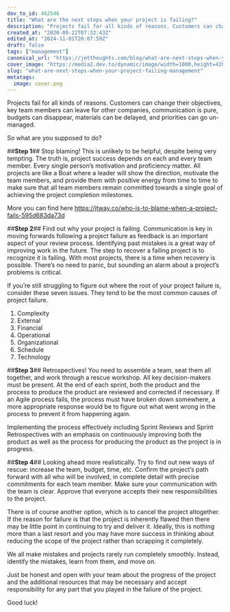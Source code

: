 ```yaml
---
dev_to_id: 462546
title: "What are the next steps when your project is failing?"
description: "Projects fail for all kinds of reasons. Customers can change their objectives, key team members can..."
created_at: "2020-09-22T07:32:43Z"
edited_at: "2024-11-01T20:07:59Z"
draft: false
tags: ["management"]
canonical_url: "https://jetthoughts.com/blog/what-are-next-steps-when-your-project-failing-management/"
cover_image: "https://media2.dev.to/dynamic/image/width=1000,height=420,fit=cover,gravity=auto,format=auto/https%3A%2F%2Fmedia.dev.to%2Fcdn-cgi%2Fimage%2Fwidth%3D1000%2Cheight%3D420%2Cfit%3Dcover%2Cgravity%3Dauto%2Cformat%3Dauto%2Fhttps%253A%252F%252Fdev-to-uploads.s3.amazonaws.com%252Fi%252Fr6dluzj7t3lrqazbm6v3.png"
slug: "what-are-next-steps-when-your-project-failing-management"
metatags:
  image: cover.png
---
```

Projects fail for all kinds of reasons. Customers can change their objectives, key team members can leave for other companies, communication is pure, budgets can disappear, materials can be delayed, and priorities can go un-managed.

So what are you supposed to do?

##**Step 1**##
Stop blaming! This is unlikely to be helpful, despite being very tempting. The truth is, project success depends on each and every team member. Every single person’s motivation and proficiency matter. All projects are like a Boat where a leader will show the direction, motivate the team members, and provide them with positive energy from time to time to make sure that all team members remain committed towards a single goal of achieving the project completion milestones.

More you can find here https://jtway.co/who-is-to-blame-when-a-project-fails-595d683da73d

##**Step 2**##
Find out why your project is failing. Communication is key in moving forwards following a project failure as feedback is an important aspect of your review process. Identifying past mistakes is a great way of improving work in the future.
The step to recover a failing project is to recognize it is failing. With most projects, there is a time when recovery is possible. There’s no need to panic, but sounding an alarm about a project’s problems is critical.

If you’re still struggling to figure out where the root of your project failure is, consider these seven issues. They tend to be the most common causes of project failure.

1. Complexity
2. External
3. Financial
4. Operational
5. Organizational
6. Schedule
7. Technology

##**Step 3**##
Retrospectives! You need to assemble a team, seat them all together, and work through a rescue workshop. All key decision-makers must be present. At the end of each sprint, both the product and the process to produce the product are reviewed and corrected if necessary. If an Agile process fails, the process must have broken down somewhere, a more appropriate response would be to figure out what went wrong in the process to prevent it from happening again.

Implementing the process effectively including Sprint Reviews and Sprint Retrospectives with an emphasis on continuously improving both the product as well as the process for producing the product as the project is in progress.

##**Step 4**##
Looking ahead more realistically. Try to find out new ways of rescue: increase the team, budget, time, etc. Confirm the project’s path forward with all who will be involved, in complete detail with precise commitments for each team member. Make sure your communication with the team is clear. Approve that everyone accepts their new responsibilities to the project.

There is of course another option, which is to cancel the project altogether. If the reason for failure is that the project is inherently flawed then there may be little point in continuing to try and deliver it. Ideally, this is nothing more than a last resort and you may have more success in thinking about reducing the scope of the project rather than scrapping it completely.

We all make mistakes and projects rarely run completely smoothly. Instead, identify the mistakes, learn from them, and move on.

Just be honest and open with your team about the progress of the project and the additional resources that may be necessary and accept responsibility for any part that you played in the failure of the project.

Good luck!

